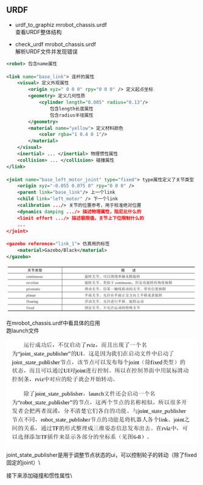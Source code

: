 ## URDF
* urdf_to_graphiz mrobot_chassis.urdf\
查看URDF整体结构

* check_urdf mrobot_chassis.urdf\
解析URDF文件并发现错误
```xml
<robot> 包含name属性

<link name="base_link"> 连杆的属性
    <visual> 定义外观属性
        <origin xyz=" 0 0 0" rpy="0 0 0" /> 定义起点坐标
        <geometry> 定义几何性质
            <cylinder length="0.005" radius="0.13"/>
                包含length长度属性
                包含radius半径属性
        </geometry>
        <material name="yellow"> 定义材料颜色
            <color rgba="1 0.4 0 1"/>
        </material>
    </visual>
    <inertial> ... </inertial> 物理惯性属性
    <collision> ... </collision> 碰撞属性
</link>

<joint name="base_left_motor_joint" type="fixed"> type属性定义了关节类型
    <origin xyz="-0.055 0.075 0" rpy="0 0 0" />
    <parent link="base_link"/> 上一个link
    <child link="left_motor" /> 下一个link
    <calibration .../> 关节的位置参考，用于校准绝对位置
    <dynamics damping .../> 描述物理属性，阻尼比什么的
    <limit effort .../> 描述极限值，关节上下位限制什么的
    ...
</joint>

<gazebo reference="link_1"> 仿真用的标签
    <material>Gazebo/Black</material>
</gazebo>
 ```
![joint_para](joint_para.png)

在mrobot_chassis.urdf中看具体的应用\
跑launch文件

![frame_urdf](frame_urdf.png)

joint_state_publisher是用于调整节点状态的ui，可以控制轮子的转动（除了fixed固定的joint）\

接下来添加碰撞和惯性属性\

